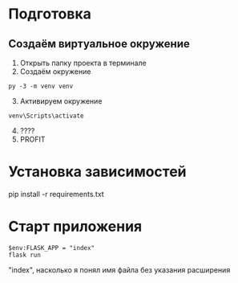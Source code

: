 # Подготовка
## Создаём виртуальное окружение
1. Открыть папку проекта в терминале
2. Создаём окружение
```
py -3 -m venv venv
```
3. Активируем окружение
```
venv\Scripts\activate
```
4. ????
5. PROFIT

# Установка зависимостей
pip install -r requirements.txt

# Старт приложения

```
$env:FLASK_APP = "index"
flask run
```
"index", насколько я понял имя файла без указания расширения
